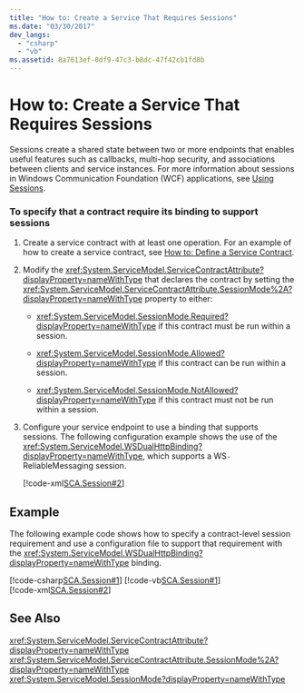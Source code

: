 ```yaml
---
title: "How to: Create a Service That Requires Sessions"
ms.date: "03/30/2017"
dev_langs: 
  - "csharp"
  - "vb"
ms.assetid: 8a7613ef-0df9-47c3-b8dc-47f42cb1fd8b
---
```

# How to: Create a Service That Requires Sessions
Sessions create a shared state between two or more endpoints that enables useful features such as callbacks, multi-hop security, and associations between clients and service instances. For more information about sessions in Windows Communication Foundation (WCF) applications, see [Using Sessions](../../../../docs/framework/wcf/using-sessions.md).  
  
### To specify that a contract require its binding to support sessions  
  
1.  Create a service contract with at least one operation. For an example of how to create a service contract, see [How to: Define a Service Contract](../../../../docs/framework/wcf/how-to-define-a-wcf-service-contract.md).  
  
2.  Modify the <xref:System.ServiceModel.ServiceContractAttribute?displayProperty=nameWithType> that declares the contract by setting the <xref:System.ServiceModel.ServiceContractAttribute.SessionMode%2A?displayProperty=nameWithType> property to either:  
  
    -   <xref:System.ServiceModel.SessionMode.Required?displayProperty=nameWithType> if this contract must be run within a session.  
  
    -   <xref:System.ServiceModel.SessionMode.Allowed?displayProperty=nameWithType> if this contract can be run within a session.  
  
    -   <xref:System.ServiceModel.SessionMode.NotAllowed?displayProperty=nameWithType> if this contract must not be run within a session.  
  
3.  Configure your service endpoint to use a binding that supports sessions. The following configuration example shows the use of the <xref:System.ServiceModel.WSDualHttpBinding?displayProperty=nameWithType>, which supports a WS`-`ReliableMessaging session.  
  
     [!code-xml[SCA.Session#2](../../../../samples/snippets/csharp/VS_Snippets_CFX/sca.session/cs/hostapplication.exe.config#2)]   
  
## Example  
 The following example code shows how to specify a contract-level session requirement and use a configuration file to support that requirement with the <xref:System.ServiceModel.WSDualHttpBinding?displayProperty=nameWithType> binding.  
  
 [!code-csharp[SCA.Session#1](../../../../samples/snippets/csharp/VS_Snippets_CFX/sca.session/cs/services.cs#1)] 
 [!code-vb[SCA.Session#1](../../../../samples/snippets/visualbasic/VS_Snippets_CFX/sca.session/vb/services.vb#1)]      
 [!code-xml[SCA.Session#2](../../../../samples/snippets/csharp/VS_Snippets_CFX/sca.session/cs/hostapplication.exe.config#2)]     
  
## See Also  
 <xref:System.ServiceModel.ServiceContractAttribute?displayProperty=nameWithType>  
 <xref:System.ServiceModel.ServiceContractAttribute.SessionMode%2A?displayProperty=nameWithType>  
 <xref:System.ServiceModel.SessionMode?displayProperty=nameWithType>
